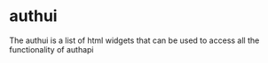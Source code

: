 authui
======

The authui is a list of html widgets that can be used to access all the functionality of authapi
